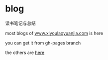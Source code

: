 blog
========

读书笔记与总结


most blogs of www.xiyoulaoyuanjia.com  is here 

you can get it from gh-pages branch

the others are [here](https://github.com/xiyoulaoyuanjia/blog/wiki/_pages)

